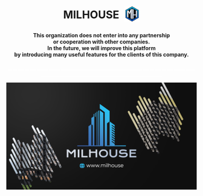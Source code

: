 <h1 align="center">
  MILHOUSE
  <img align="center" src="/assets/img/icons/webIcons/favicon-96x96.png" style="padding: 0 0 8px 8px; max-height: 40px;" />
</h1>

<h4 align="center">
  This organization does not enter into any partnership
  <br> or cooperation with other companies.
  <br>In the future, we will improve this platform
  <br> by introducing many useful features for the clients of this company.
</h4>

<p align="center" style="color: white;">
  ________________________________________________________________________________________________________________________________
</p>

<img align="center" src="/assets/img/other/githubIntro.png"/>
